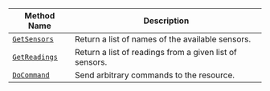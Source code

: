 | Method Name                                     | Description                                             |
| ----------------------------------------------- | ------------------------------------------------------- |
| [`GetSensors`](/services/sensors/#getsensors)   | Return a list of names of the available sensors.        |
| [`GetReadings`](/services/sensors/#getreadings) | Return a list of readings from a given list of sensors. |
| [`DoCommand`](/services/sensors/#docommand)     | Send arbitrary commands to the resource.                |
